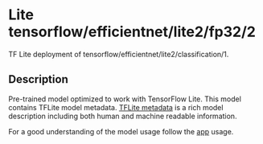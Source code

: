 # Lite tensorflow/efficientnet/lite2/fp32/2
TF Lite deployment of tensorflow/efficientnet/lite2/classification/1.

<!-- asset-path: legacy -->
<!-- parent-model: tensorflow/efficientnet/lite2/classification/1 -->

## Description
Pre-trained model optimized to work with TensorFlow Lite.
This model contains TFLite model metadata.
[TFLite metadata](https://www.tensorflow.org/lite/convert/metadata) is a rich
model description including both human and machine readable information.

For a good understanding of the model usage follow the
[app](https://github.com/tensorflow/examples/blob/master/lite/examples/image_classification/android/lib_support/src/main/java/org/tensorflow/lite/examples/classification/tflite/Classifier.java)
usage.
